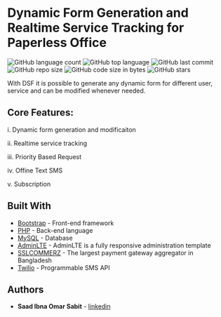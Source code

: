 # Dynamic Form Generation and Realtime Service Tracking for Paperless Office
<!--- See https://shields.io for others or to customize this set of shields.  --->
![GitHub language count](https://img.shields.io/github/languages/count/ssabit/dsf?style=flat-square)
![GitHub top language](https://img.shields.io/github/languages/top/ssabit/dsf?style=flat-square)
![GitHub last commit](https://img.shields.io/github/last-commit/ssabit/dsf?color=red&style=flat-square)
![GitHub repo size](https://img.shields.io/github/repo-size/ssabit/dsf?style=flat-square)
![GitHub code size in bytes](https://img.shields.io/github/languages/code-size/ssabit/dsf?style=flat-square)
![GitHub stars](https://img.shields.io/github/stars/ssabit/dsf?style=flat-square)


With DSF it is possible to generate any dynamic form for different user,
service and can be modified whenever needed.

## Core Features:
i. Dynamic form generation and modificaiton

ii. Realtime service tracking

iii. Priority Based Request 

iv. Offine Text SMS

v. Subscription

## Built With
* [Bootstrap](https://getbootstrap.com/) - Front-end framework
* [PHP](https://www.php.net/) - Back-end language
* [MySQL](https://www.mysql.com/) - Database
* [AdminLTE](https://adminlte.io/) - AdminLTE is a fully responsive administration template
* [SSLCOMMERZ](https://adminlte.io/) - The largest payment gateway aggregator in Bangladesh
* [Twilio](https://www.twilio.com/) - Programmable SMS API

## Authors

* **Saad Ibna Omar Sabit** - [linkedin](https://www.linkedin.com/in/sabit/)
